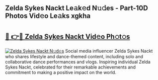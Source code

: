 ## Zelda Sykes Nackt Le𝚊k𝚎d N𝚞𝚍es - Part-10D Photos Vid𝚎o Le𝚊ks xgkha

# <h2><a href="http://fb7vo6.evod.top/?m=Zelda+Sykes+Nackt">🔗 👉🔴 Zelda Sykes Nackt Vid𝚎o Ph𝚘t𝚘s</a></h2>

[![Zelda Sykes Nackt N𝚞d𝚎s](https://i.imgur.com/8V9OHl7.gif)](http://fb7vo6.evod.top/?m=Zelda+Sykes+Nackt)
Social media influencer Zelda Sykes Nackt who shares lifestyle and dance-themed content, including solo and collaborative dance performances and vlogs. Inspiring individual Zelda Sykes Nackt, celebrated for their remarkable achievements and commitment to making a positive impact on the world. 
